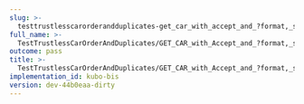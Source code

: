 ```yaml
---
slug: >-
  testtrustlesscarorderandduplicates-get_car_with_accept_and_?format,_specific_accept_header_is_prioritized-body
full_name: >-
  TestTrustlessCarOrderAndDuplicates/GET_CAR_with_Accept_and_?format,_specific_Accept_header_is_prioritized/Body
outcome: pass
title: >-
  TestTrustlessCarOrderAndDuplicates/GET_CAR_with_Accept_and_?format,_specific_Accept_header_is_prioritized/Body
implementation_id: kubo-bis
version: dev-44b0eaa-dirty
---
```


